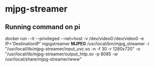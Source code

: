 # mjpg-streamer
## Running command on pi
docker run --it --privileged --net=host -v /dev/video0:/dev/video0 -e IP='DestinationIP' mjpgstreamer
**MJPEG**
/usr/local/bin/mjpg_streamer -i "/usr/local/lib/mjpg-streamer/input_uvc.so -n -f 30 -r 1280x720" -o "/usr/local/lib/mjpg-streamer/output_http.so -p 8085 -w /usr/local/share/mjpg-streamer/www"
